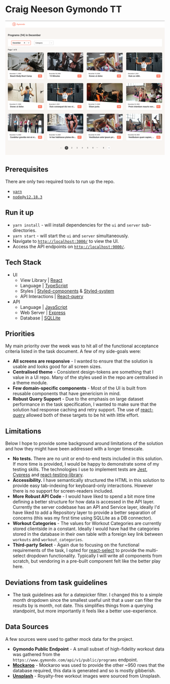 # Craig Neeson Gymondo TT

![alt text](docs/screenshot.png)

## Prerequisites

There are only two required tools to run up the repo.

- [`yarn`](https://yarnpkg.com/)
- [`node@v12.18.3`](https://nodejs.org/en/)

## Run it up

- `yarn install` - will install dependencies for the `ui` and `server` sub-directories.
- `yarn start` - will start the `ui` and `server` simultaneously.
- Navigate to [`http://localhost:3000/`](`http://localhost:3000/`) to view the UI.
- Access the API endpoints on [`http://localhost:9000/`](`http://localhost:9000/`).

## Tech Stack
- UI
    - View Library | [React](https://reactjs.org/)
    - Language | [TypeScript](https://www.typescriptlang.org/)
    - Styles | [Styled-components](https://styled-components.com/) & [Styled-system](https://styled-system.com/)
    - API Interactions | [React-query](https://github.com/tannerlinsley/react-query)
- API
    - Language | [JavaScript](https://www.javascript.com/)
    - Web Server | [Express](https://expressjs.com/)
    - Database | [SQLLite](https://www.sqlite.org/index.html)

## Priorities

My main priority over the week was to hit all of the functional acceptance criteria listed in the task document. A few of my side-goals were:

- **All screens are responsive** - I wanted to ensure that the solution is usable and looks good for all screen sizes.
- **Centralised theme** - Consistent design-tokens are something that I value in a UI repo. Many of the styles used in the repo are centralised in a theme module.
- **Few domain-specific components** - Most of the UI is built from reusable components that have genericism in mind.
- **Robust Query Support** - Due to the emphasis on large dataset performance in the task specification, I wanted to make sure that the solution had response caching and retry support. The use of [react-query](https://github.com/tannerlinsley/react-query) allowed both of these targets to be hit with little effort.

## Limitations

 Below I hope to provide some background around limitations of the solution and how they might have been addressed with a longer timescale.

- **No tests.**  There are no unit or end-to-end tests included in this solution. If more time is provided, I would be happy to demonstrate some of my testing skills. The technologies I use to implement tests are [Jest](https://jestjs.io/), [Cypress](https://www.cypress.io/) and [react-testing-library](https://testing-library.com/docs/react-testing-library/intro/).
- **Accessibility.** I have semantically structured the HTML in this solution to provide easy tab-indexing for keyboard-only interactions. However there is no support for screen-readers included.
- **More Robust API Code** - I would have liked to spend a bit more time defining a better structure for how data is accessed in the API layer. Currently the server codebase has an API and Service layer, ideally I'd have liked to add a Repository layer to provide a better separation of concerns (this was my first time using SQLLite as a DB connector).
- **Workout Categories** - The values for Workout Categories are currently stored clientside in a constant. Ideally I would have had the categories stored in the database in their own table with a foreign key link between `workouts` and `workout_categories`.
- **Third-party Select** - Again due to focusing on the functional requirements of the task, I opted for [react-select](https://react-select.com/home) to provide the multi-select dropdown functionality. Typically I will write all components from scratch, but vendoring in a pre-built component felt like the better play here.

## Deviations from task guidelines
- The task guidelines ask for a datepicker filter. I changed this to a simple month dropdown since the smallest useful unit that a user can filter the results by is month, not date. This simplifies things from a querying standpoint, but more importantly it feels like a better use-experience.


## Data Sources

A few sources were used to gather mock data for the project.

- **Gymondo Public Endpoint** - A small subset of high-fidelity workout data was gathered from the `https://www.gymondo.com/api/v1/public/programs` endpoint.
- **[Mockaroo](https://www.mockaroo.com/)** - Mockaroo was used to provide the other ~950 rows that the database required, this data is generated and so is mostly gibberish.
- **[Unsplash](https://unsplash.com/s/photos/workout)** - Royalty-free workout images were sourced from Unsplash.


